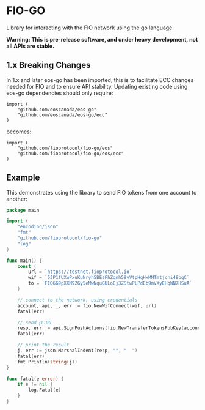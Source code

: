 # FIO-GO

Library for interacting with the FIO network using the go language.

**Warning: This is pre-release software, and under heavy development, not all APIs are stable.**

## 1.x Breaking Changes

In 1.x and later eos-go has been imported, this is to facilitate ECC changes needed for FIO and to ensure API stability.
Updating existing code using eos-go dependencies should only require:

```
import (
	"github.com/eoscanada/eos-go"
	"github.com/eoscanada/eos-go/ecc"
)
```

becomes:

```
import (
	"github.com/fioprotocol/fio-go/eos"
	"github.com/fioprotocol/fio-go/eos/ecc"
)
```

## Example

This demonstrates using the library to send FIO tokens from one account to another:

```go
package main

import (
	"encoding/json"
	"fmt"
	"github.com/fioprotocol/fio-go"
	"log"
)

func main() {
	const (
		url = `https://testnet.fioprotocol.io`
		wif = `5JP1fUXwPxuKuNryh5BEsFhZqnh59yVtpHqHxMMTmtjcni48bqC`
		to = `FIO6G9pXXM92Gy5eMwNquGULoCj3ZStwPLPdEb9mVXyEHqWN7HSuA`
	)

	// connect to the network, using credentials
	account, api, _, err := fio.NewWifConnect(wif, url)
	fatal(err)

	// send ᵮ1.00
	resp, err := api.SignPushActions(fio.NewTransferTokensPubKey(account.Actor, to, fio.Tokens(1.0)))
	fatal(err)

	// print the result
	j, err := json.MarshalIndent(resp, "", "  ")
	fatal(err)
	fmt.Println(string(j))
}

func fatal(e error) {
	if e != nil {
		log.Fatal(e)
	}
}

```

